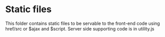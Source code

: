 # Static files

This folder contains static files to be servable to the front-end code
using href/src or $ajax and $script. Server side supporting code is in utility.js
